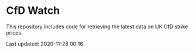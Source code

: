 # CfD Watch

This repository includes code for retrieving the latest data on UK CfD strike prices

Last updated: 2020-11-28 00:16
